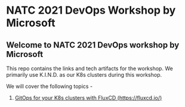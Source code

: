 # NATC 2021 DevOps Workshop by Microsoft

## Welcome to NATC 2021 DevOps workshop by Microsoft

This repo contains the links and tech artifacts for the workshop. We primarily use K.I.N.D. as our K8s clusters during this workshop.

We will cover the following topics -

1. [GitOps for your K8s clusters with FluxCD (https://fluxcd.io/)](fluxcd/README.md)
